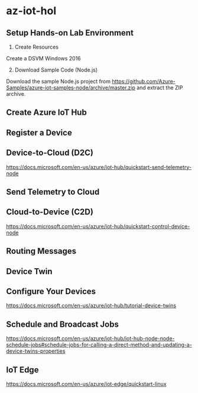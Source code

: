 # az-iot-hol

## Setup Hands-on Lab Environment

1. Create Resources

Create a DSVM Windows 2016 

2. Download Sample Code (Node.js)

Download the sample Node.js project from https://github.com/Azure-Samples/azure-iot-samples-node/archive/master.zip and extract the ZIP archive.

## Create Azure IoT Hub

## Register a Device

## Device-to-Cloud (D2C)

https://docs.microsoft.com/en-us/azure/iot-hub/quickstart-send-telemetry-node


## Send Telemetry to Cloud

## Cloud-to-Device (C2D)

https://docs.microsoft.com/en-us/azure/iot-hub/quickstart-control-device-node

## Routing Messages

## Device Twin

## Configure Your Devices

https://docs.microsoft.com/en-us/azure/iot-hub/tutorial-device-twins

## Schedule and Broadcast Jobs

https://docs.microsoft.com/en-us/azure/iot-hub/iot-hub-node-node-schedule-jobs#schedule-jobs-for-calling-a-direct-method-and-updating-a-device-twins-properties

## IoT Edge

https://docs.microsoft.com/en-us/azure/iot-edge/quickstart-linux
